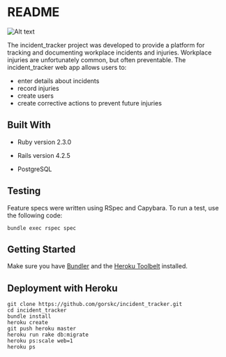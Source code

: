 # README #

![Alt text]( incident_tracker/images/Capture.PNG )

The incident_tracker project was developed to provide a platform for tracking and documenting workplace incidents and injuries. Workplace injuries are unfortunately common, but often preventable. 
The incident_tracker web app allows users to:

* enter details about incidents
* record injuries
* create users
* create corrective actions to prevent future injuries


## Built With ##
* Ruby version 2.3.0

* Rails version 4.2.5

* PostgreSQL

## Testing ##

Feature specs were written using RSpec and Capybara. To run a test, use the following code:

`bundle exec rspec spec`


## Getting Started ##

Make sure you have [Bundler](bundler.io) and the [Heroku Toolbelt](https://toolbelt.heroku.com) installed.


## Deployment with Heroku ##

```
git clone https://github.com/gorskc/incident_tracker.git
cd incident_tracker
bundle install
heroku create
git push heroku master
heroku run rake db:migrate
heroku ps:scale web=1
heroku ps
```
